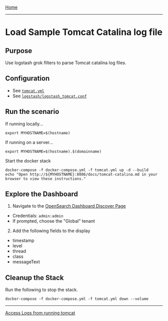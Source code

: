 [Home](../README.md)

---

# Load Sample Tomcat Catalina log file

## Purpose
Use logstash grok filters to parse Tomcat catalina log files.

## Configuration
- See [`tomcat.yml`](../tomcat.yml)
- See [`logstash/logstash_tomcat.conf`](../logstash/logstash_tomcat.conf)

## Run the scenario

If running locally...
```
export MYHOSTNAME=$(hostname)
```

If running on a server...
```
export MYHOSTNAME=$(hostname).$(domainname)
```

Start the docker stack
```
docker-compose -f docker-compose.yml -f tomcat.yml up -d --build
echo "Open http://${MYHOSTNAME}:8086/docs/tomcat-catalina.md in your browser to view these instructions."

```
## Explore the Dashboard


1. Navigate to the [OpenSearch Dashboard Discover Page](http://{{MYHOSTNAME}}:8094/app/discover)
  - Credentials: `admin:admin`
  - If prompted, choose the "Global" tenant
2. Add the following fields to the display
  - timestamp
  - level
  - thread
  - class
  - messageText

## Cleanup the Stack


Run the following to stop the stack.

```
docker-compose -f docker-compose.yml -f tomcat.yml down --volume
```

---
[Access Logs from running tomcat](tomcat-access.md)